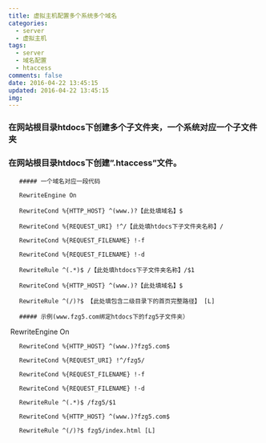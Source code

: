 ```yaml
---
title: 虚拟主机配置多个系统多个域名
categories:
  - server
  - 虚拟主机
tags:
  - server
  - 域名配置
  - htaccess
comments: false
date: 2016-04-22 13:45:15
updated: 2016-04-22 13:45:15
img:
---
```

### 在网站根目录htdocs下创建多个子文件夹，一个系统对应一个子文件夹
### 在网站根目录htdocs下创建”.htaccess”文件。
       ##### 一个域名对应一段代码​

       RewriteEngine On

       RewriteCond %{HTTP_HOST} ^(www.)?【此处填域名】$

       RewriteCond %{REQUEST_URI} !^/【此处填htdocs下子文件夹名称】/

       RewriteCond %{REQUEST_FILENAME} !-f

       RewriteCond %{REQUEST_FILENAME} !-d

       RewriteRule ^(.*)$ /【此处填htdocs下子文件夹名称】/$1

       RewriteCond %{HTTP_HOST} ^(www.)?【此处填域名】$

       RewriteRule ^(/)?$ 【此处填包含二级目录下的首页完整路径】 [L]

       ##### 示例(www.fzg5.com绑定htdocs下的fzg5子文件夹）

​       RewriteEngine On

       RewriteCond %{HTTP_HOST} ^(www.)?fzg5.com$

       RewriteCond %{REQUEST_URI} !^/fzg5/

       RewriteCond %{REQUEST_FILENAME} !-f

       RewriteCond %{REQUEST_FILENAME} !-d

       RewriteRule ^(.*)$ /fzg5/$1

       RewriteCond %{HTTP_HOST} ^(www.)?fzg5.com$

       RewriteRule ^(/)?$ fzg5/index.html [L]